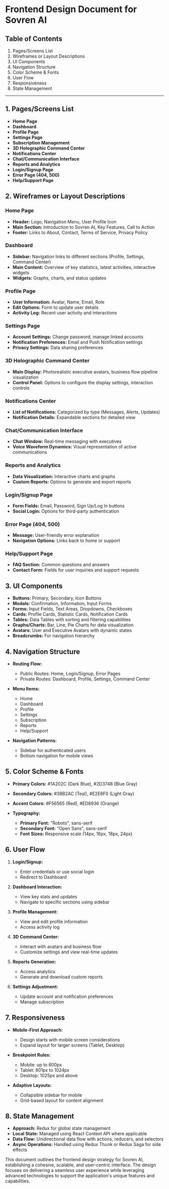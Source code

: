 # Frontend Design Document for Sovren AI

## Table of Contents

1. Pages/Screens List
2. Wireframes or Layout Descriptions
3. UI Components
4. Navigation Structure
5. Color Scheme & Fonts
6. User Flow
7. Responsiveness
8. State Management

---

## 1. Pages/Screens List

- **Home Page**
- **Dashboard**
- **Profile Page**
- **Settings Page**
- **Subscription Management**
- **3D Holographic Command Center**
- **Notifications Center**
- **Chat/Communication Interface**
- **Reports and Analytics**
- **Login/Signup Page**
- **Error Page (404, 500)**
- **Help/Support Page**

## 2. Wireframes or Layout Descriptions

### Home Page
- **Header:** Logo, Navigation Menu, User Profile Icon
- **Main Section:** Introduction to Sovren AI, Key Features, Call to Action
- **Footer:** Links to About, Contact, Terms of Service, Privacy Policy

### Dashboard
- **Sidebar:** Navigation links to different sections (Profile, Settings, Command Center)
- **Main Content:** Overview of key statistics, latest activities, interactive widgets
- **Widgets:** Graphs, charts, and status updates

### Profile Page
- **User Information:** Avatar, Name, Email, Role
- **Edit Options:** Form to update user details
- **Activity Log:** Recent user activity and interactions

### Settings Page
- **Account Settings:** Change password, manage linked accounts
- **Notification Preferences:** Email and Push Notification settings
- **Privacy Settings:** Data sharing preferences

### 3D Holographic Command Center
- **Main Display:** Photorealistic executive avatars, business flow pipeline visualization
- **Control Panel:** Options to configure the display settings, interaction controls

### Notifications Center
- **List of Notifications:** Categorized by type (Messages, Alerts, Updates)
- **Notification Details:** Expandable sections for detailed view

### Chat/Communication Interface
- **Chat Window:** Real-time messaging with executives
- **Voice Waveform Dynamics:** Visual representation of active communications

### Reports and Analytics
- **Data Visualization:** Interactive charts and graphs
- **Custom Reports:** Options to generate and export reports

### Login/Signup Page
- **Form Fields:** Email, Password, Sign Up/Log In buttons
- **Social Login:** Options for third-party authentication

### Error Page (404, 500)
- **Message:** User-friendly error explanation
- **Navigation Options:** Links back to home or support

### Help/Support Page
- **FAQ Section:** Common questions and answers
- **Contact Form:** Fields for user inquiries and support requests

## 3. UI Components

- **Buttons:** Primary, Secondary, Icon Buttons
- **Modals:** Confirmation, Information, Input Forms
- **Forms:** Input Fields, Text Areas, Dropdowns, Checkboxes
- **Cards:** Profile Cards, Statistic Cards, Notification Cards
- **Tables:** Data Tables with sorting and filtering capabilities
- **Graphs/Charts:** Bar, Line, Pie Charts for data visualization
- **Avatars:** User and Executive Avatars with dynamic states
- **Breadcrumbs:** For navigation hierarchy

## 4. Navigation Structure

- **Routing Flow:** 
  - Public Routes: Home, Login/Signup, Error Pages
  - Private Routes: Dashboard, Profile, Settings, Command Center

- **Menu Items:**
  - Home
  - Dashboard
  - Profile
  - Settings
  - Subscription
  - Reports
  - Help/Support

- **Navigation Patterns:**
  - Sidebar for authenticated users
  - Bottom navigation for mobile views

## 5. Color Scheme & Fonts

- **Primary Colors:** #1A202C (Dark Blue), #2D3748 (Blue Gray)
- **Secondary Colors:** #38B2AC (Teal), #E2E8F0 (Light Gray)
- **Accent Colors:** #F56565 (Red), #ED8936 (Orange)

- **Typography:**
  - **Primary Font:** "Roboto", sans-serif
  - **Secondary Font:** "Open Sans", sans-serif
  - **Font Sizes:** Responsive scale (14px, 16px, 18px, 24px)

## 6. User Flow

1. **Login/Signup:**
   - Enter credentials or use social login
   - Redirect to Dashboard

2. **Dashboard Interaction:**
   - View key stats and updates
   - Navigate to specific sections using sidebar

3. **Profile Management:**
   - View and edit profile information
   - Access activity log

4. **3D Command Center:**
   - Interact with avatars and business flow
   - Customize settings and view real-time updates

5. **Reports Generation:**
   - Access analytics
   - Generate and download custom reports

6. **Settings Adjustment:**
   - Update account and notification preferences
   - Manage subscription

## 7. Responsiveness

- **Mobile-First Approach:**
  - Design starts with mobile screen considerations
  - Expand layout for larger screens (Tablet, Desktop)

- **Breakpoint Rules:**
  - Mobile: up to 600px
  - Tablet: 601px to 1024px
  - Desktop: 1025px and above

- **Adaptive Layouts:**
  - Collapsible sidebar for mobile
  - Grid-based layout for content alignment

## 8. State Management

- **Approach:** Redux for global state management
- **Local State:** Managed using React Context API where applicable
- **Data Flow:** Unidirectional data flow with actions, reducers, and selectors
- **Async Operations:** Handled using Redux Thunk or Redux Saga for side effects

This document outlines the frontend design strategy for Sovren AI, establishing a cohesive, scalable, and user-centric interface. The design focuses on delivering a seamless user experience while leveraging advanced technologies to support the application's unique features and capabilities.